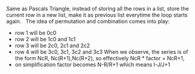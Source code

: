 Same as Pascals Triangle, instead of storing all the rows in a list, store the current row in a new list, make it as previous list everytime the loop starts again.
​
​
The idea of permutation and combination comes into play:
* row 1 will be 0c0
* row 2 will be 1c0 and 1c1
* row 3 will be 2c0, 2c1 and 2c2
* row 4 will be 3c0, 3c1, 3c2 and 3c3
When we observe, the series is of the form NcR, Nc(R+1),Nc(R+2), so effectively NcR * factor = NcR+1,
* on simplification factor becomes N-R/R+1 which means I-J/J+1